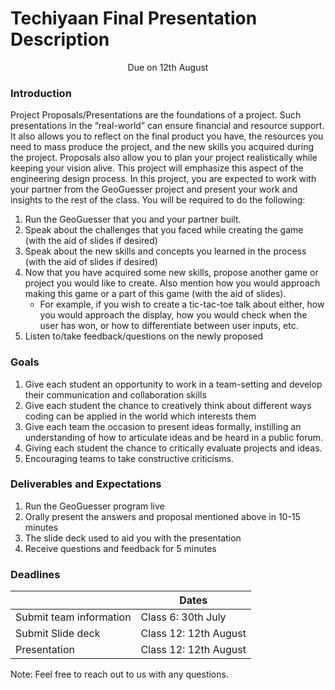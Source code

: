  # Techiyaan Final Presentation Description
<p align="center">
   Due on 12th August
</p>

### Introduction 
Project Proposals/Presentations are the foundations of a project. Such presentations in the “real-world” can ensure financial and resource support. It also allows you to reflect on the final product you have, the resources you need to mass produce the project, and the new skills you acquired during the project. Proposals also allow you to plan your project realistically while keeping your vision alive. This project will emphasize this aspect of the engineering design process. 
In this project, you are expected to work with your partner from the GeoGuesser project and present your work and insights to the rest of the class. You will be required to do the following:
1. Run the GeoGuesser that you and your partner built. 
2. Speak about the challenges that you faced while creating the game (with the aid of slides if desired)
3. Speak about the new skills and concepts you learned in the process (with the aid of slides if desired)
4. Now that you have acquired some new skills, propose another game or project you would like to create. Also mention how you would approach making this game or a part of this game (with the aid of slides).
   - For example, if you wish to create a tic-tac-toe talk about either, how you would approach the display, how you would check when the user has won, or how to differentiate between user inputs, etc. 
5. Listen to/take feedback/questions on the newly proposed 
### Goals 
1.	Give each student an opportunity to work in a team-setting and develop their communication and collaboration skills
2.	Give each student the chance to creatively think about different ways coding can be applied in the world which interests them 
3.	Give each team the occasion to present ideas formally, instilling an understanding of how to articulate ideas and be heard in a public forum. 
4.	Giving each student the chance to critically evaluate projects and ideas. 
5.	Encouraging teams to take constructive criticisms. 
### Deliverables and Expectations 
1.	Run the GeoGuesser program live
2.	Orally present the answers and proposal mentioned above in 10-15 minutes
3.	The slide deck used to aid you with the presentation
4.	Receive questions and feedback for 5 minutes

### Deadlines 
|                          | Dates                 |
| -------------------------| --------------------- |
| Submit team information  | Class 6: 30th July    |
| Submit Slide deck        | Class 12: 12th August |
| Presentation             | Class 12: 12th August |

Note: Feel free to reach out to us with any questions. 
